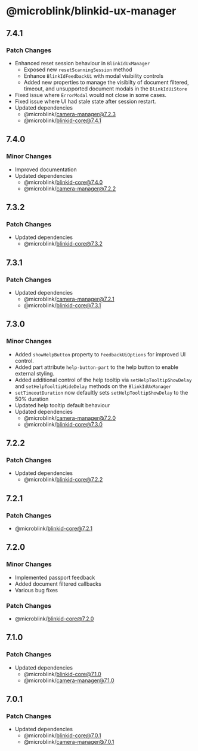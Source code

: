 # @microblink/blinkid-ux-manager

## 7.4.1

### Patch Changes

- Enhanced reset session behaviour in `BlinkIdUxManager`
  - Exposed new `resetScanningSession` method
  - Enhance `BlinkIdFeedbackUi` with modal visibility controls
  - Added new properties to manage the visibilty of document filtered, timeout, and unsupported document modals in the `BlinkIdUiStore`
- Fixed issue where `ErrorModal` would not close in some cases.
- Fixed issue where UI had stale state after session restart.
- Updated dependencies
  - @microblink/camera-manager@7.2.3
  - @microblink/blinkid-core@7.4.1

## 7.4.0

### Minor Changes

- Improved documentation
- Updated dependencies
  - @microblink/blinkid-core@7.4.0
  - @microblink/camera-manager@7.2.2

## 7.3.2

### Patch Changes

- Updated dependencies
  - @microblink/blinkid-core@7.3.2

## 7.3.1

### Patch Changes

- Updated dependencies
  - @microblink/camera-manager@7.2.1
  - @microblink/blinkid-core@7.3.1

## 7.3.0

### Minor Changes

- Added `showHelpButton` property to `FeedbackUiOptions` for improved UI control.
- Added part attribute `help-button-part` to the help button to enable external styling.
- Added additional control of the help tooltip via `setHelpTooltipShowDelay` and `setHelpTooltipHideDelay` methods on the `BlinkIdUxManager`
- `setTimeoutDuration` now defaultly sets `setHelpTooltipShowDelay` to the 50% duration
- Updated help tooltip default behaviour
- Updated dependencies
  - @microblink/camera-manager@7.2.0
  - @microblink/blinkid-core@7.3.0

## 7.2.2

### Patch Changes

- Updated dependencies
  - @microblink/blinkid-core@7.2.2

## 7.2.1

### Patch Changes

- @microblink/blinkid-core@7.2.1

## 7.2.0

### Minor Changes

- Implemented passport feedback
- Added document filtered callbacks
- Various bug fixes

### Patch Changes

- @microblink/blinkid-core@7.2.0

## 7.1.0

### Patch Changes

- Updated dependencies
  - @microblink/blinkid-core@7.1.0
  - @microblink/camera-manager@7.1.0

## 7.0.1

### Patch Changes

- Updated dependencies
  - @microblink/blinkid-core@7.0.1
  - @microblink/camera-manager@7.0.1
